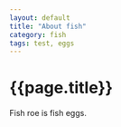 ```yaml
---
layout: default
title: "About fish"
category: fish
tags: test, eggs
---
```

# {{page.title}}

Fish roe is fish eggs.
